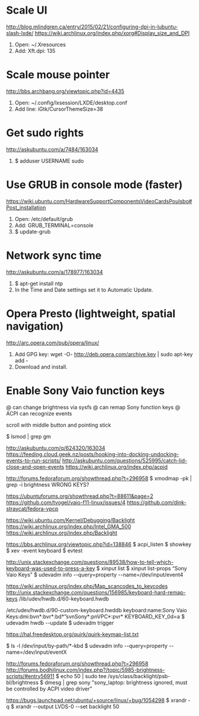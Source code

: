 # Scale UI #

http://blog.mlindgren.ca/entry/2015/02/21/configuring-dpi-in-lubuntu-slash-lxde/
https://wiki.archlinux.org/index.php/xorg#Display_size_and_DPI

1. Open: ~/.Xresources
2. Add: Xft.dpi: 135

# Scale mouse pointer #

http://bbs.archbang.org/viewtopic.php?id=4435

1. Open: ~/.config/lxsession/LXDE/desktop.conf
2. Add line: iGtk/CursorThemeSize=38

# Get sudo rights #

http://askubuntu.com/a/7484/163034 

1. $ adduser USERNAME sudo

# Use GRUB in console mode (faster) #

https://wiki.ubuntu.com/HardwareSupportComponentsVideoCardsPoulsbo#Post_installation

1. Open: /etc/default/grub
2. Add: GRUB_TERMINAL=console
3. $ update-grub

# Network sync time #

http://askubuntu.com/a/178977/163034 

1. $ apt-get install ntp
2. In the Time and Date settings set it to Automatic Update.

# Opera Presto (lightweight, spatial navigation) #

http://arc.opera.com/pub/opera/linux/

1. Add GPG key: wget -O- http://deb.opera.com/archive.key | sudo apt-key add -
1. Download and install.

# Enable Sony Vaio function keys #

@ can change brightness via sysfs
@ can remap Sony function keys
@ ACPI can recognize events

scroll with middle button and pointing stick

$ lsmod | grep gm

http://askubuntu.com/q/624320/163034
https://feeding.cloud.geek.nz/posts/hooking-into-docking-undocking-events-to-run-scripts/
http://askubuntu.com/questions/525995/catch-lid-close-and-open-events
https://wiki.archlinux.org/index.php/acpid

http://forums.fedoraforum.org/showthread.php?t=296958
$ xmodmap -pk | grep -i brightness
WRONG KEYS?

https://ubuntuforums.org/showthread.php?t=88611&page=2
https://github.com/tvogel/vaio-f11-linux/issues/4
https://github.com/dink-straycat/fedora-vpcp

https://wiki.ubuntu.com/Kernel/Debugging/Backlight
https://wiki.archlinux.org/index.php/Intel_GMA_500
https://wiki.archlinux.org/index.php/Backlight

https://bbs.archlinux.org/viewtopic.php?id=138846
$ acpi_listen
$ showkey
$ xev -event keyboard
$ evtest

http://unix.stackexchange.com/questions/89538/how-to-tell-which-keyboard-was-used-to-press-a-key
$ xinput list
$ xinput list-props “Sony Vaio Keys”
$ udevadm info --query=property --name=/dev/input/event4

https://wiki.archlinux.org/index.php/Map_scancodes_to_keycodes
http://unix.stackexchange.com/questions/156985/keyboard-hard-remap-keys
/lib/udev/hwdb.d/60-keyboard.hwdb

/etc/udev/hwdb.d/90-custom-keyboard.hwddb
keyboard:name:Sony Vaio Keys:dmi:bvn*:bvr*:bd*”svnSony*:pnVPC*:pvr*
 KEYBOARD_KEY_0d=a
$ udevadm hwdb --update
$ udevadm trigger

https://hal.freedesktop.org/quirk/quirk-keymap-list.txt

$ ls -l /dev/input/by-path/*-kbd
$ udevadm info --query=property --name=/dev/input/eventX

http://forums.fedoraforum.org/showthread.php?t=296958
http://forums.bodhilinux.com/index.php?/topic/5985-brightness-scripts/#entry56911
$ echo 50 | sudo tee /sys/class/backlight/psb-bl/brightness
$ dmesg | grep sony
"sony_laptop: brightness ignored, must be controlled by ACPI video driver"

https://bugs.launchpad.net/ubuntu/+source/linux/+bug/1054298
$ xrandr -q
$ xrandr --output LVDS-0 --set backlight 50
